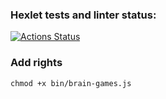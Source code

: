 ### Hexlet tests and linter status:
[![Actions Status](https://github.com/fatalerror13/frontend-project-44/actions/workflows/hexlet-check.yml/badge.svg)](https://github.com/fatalerror13/frontend-project-44/actions)

### Add rights
`chmod +x bin/brain-games.js`